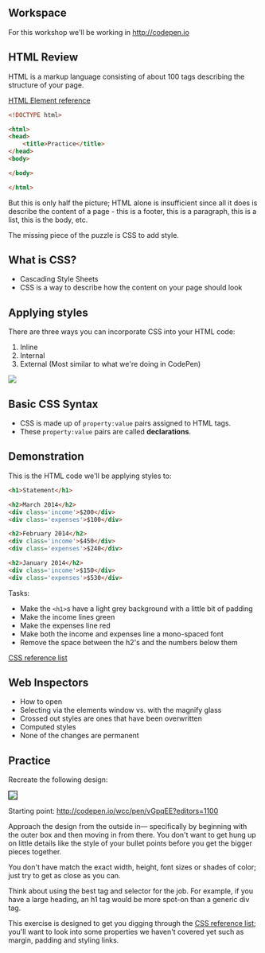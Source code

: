 ## Workspace
For this workshop we'll be working in <http://codepen.io>


## HTML Review
HTML is a markup language consisting of about 100 tags describing the structure of your page.

[HTML Element reference](https://developer.mozilla.org/en/HTML/Element)

```html
<!DOCTYPE html>

<html>
<head>
	<title>Practice</title>
</head>
<body>

</body>

</html>
```

But this is only half the picture; HTML alone is insufficient since all it does is describe the content of a page - this is a footer, this is a paragraph, this is a list, this is the body, etc.

The missing piece of the puzzle is CSS to add style.


## What is CSS?
* Cascading Style Sheets
* CSS is a way to describe how the content on your page should look



## Applying styles

There are three ways you can incorporate CSS into your HTML code:

1. Inline
2. Internal
3. External (Most similar to what we're doing in CodePen)

<img src='http://thewc.co/images/tasks/css_three_methods_summary.png'>


## Basic CSS Syntax
* CSS is made up of `property:value` pairs assigned to HTML tags.
* These `property:value` pairs are called **declarations**.




## Demonstration

This is the HTML code we'll be applying styles to:

```html
<h1>Statement</h1>

<h2>March 2014</h2>
<div class='income'>$200</div>
<div class='expenses'>$100</div>

<h2>February 2014</h2>
<div class='income'>$450</div>
<div class='expenses'>$240</div>

<h2>January 2014</h2>
<div class='income'>$150</div>
<div class='expenses'>$530</div>
```

Tasks:

* Make the `<h1>`s have a light grey background with a little bit of padding
* Make the income lines green
* Make the expenses line red
* Make both the income and expenses line a mono-spaced font
* Remove the space between the h2's and the numbers below them

[CSS reference list](https://developer.mozilla.org/en-US/docs/Web/CSS/Reference)



## Web Inspectors
* How to open
* Selecting via the elements window vs. with the magnify glass
* Crossed out styles are ones that have been overwritten
* Computed styles
* None of the changes are permanent



## Practice
Recreate the following design:

<img src='http://making-the-internet.s3.amazonaws.com/css-basics-exercise.png' style='border:1px solid black'>

Starting point: <http://codepen.io/wcc/pen/vGpqEE?editors=1100>

Approach the design from the outside in&mdash; specifically by beginning with the outer box and then moving in from there. You don't want to get hung up on little details like the style of your bullet points before you get the bigger pieces together.

You don't have match the exact width, height, font sizes or shades of color; just try to get as close as you can.

Think about using the best tag and selector for the job. For example, if you have a large heading, an h1 tag would be more spot-on than a generic div tag.

This exercise is designed to get you digging through the [CSS reference list](https://developer.mozilla.org/en-US/docs/Web/CSS/Reference); you'll want to look into some properties we haven't covered yet such as margin, padding and styling links.
